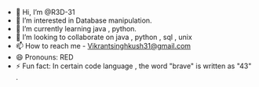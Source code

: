 - 👋 Hi, I’m @R3D-31
- 👀 I’m interested in Database manipulation.
- 🌱 I’m currently learning java , python.
- 💞️ I’m looking to collaborate on java , python , sql , unix
- 📫 How to reach me - Vikrantsinghkush31@gmail.com
- 😄 Pronouns: RED
- ⚡ Fun fact: In certain code language , the word "brave" is written as "43" .

<!---
R3D-31/R3D-31 is a ✨ special ✨ repository because its `README.md` (this file) appears on your GitHub profile.
You can click the Preview link to take a look at your changes.
--->
